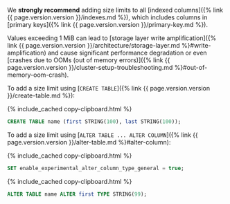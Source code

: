 We **strongly recommend** adding size limits to all [indexed columns]({% link {{ page.version.version }}/indexes.md %}), which includes columns in [primary keys]({% link {{ page.version.version }}/primary-key.md %}).

Values exceeding 1 MiB can lead to [storage layer write amplification]({% link {{ page.version.version }}/architecture/storage-layer.md %}#write-amplification) and cause significant performance degradation or even [crashes due to OOMs (out of memory errors)]({% link {{ page.version.version }}/cluster-setup-troubleshooting.md %}#out-of-memory-oom-crash).

To add a size limit using [`CREATE TABLE`]({% link {{ page.version.version }}/create-table.md %}):

{% include_cached copy-clipboard.html %}
~~~ sql
CREATE TABLE name (first STRING(100), last STRING(100));
~~~

To add a size limit using [`ALTER TABLE ... ALTER COLUMN`]({% link {{ page.version.version }}/alter-table.md %}#alter-column):

{% include_cached copy-clipboard.html %}
~~~ sql
SET enable_experimental_alter_column_type_general = true;
~~~

{% include_cached copy-clipboard.html %}
~~~ sql
ALTER TABLE name ALTER first TYPE STRING(99);
~~~
